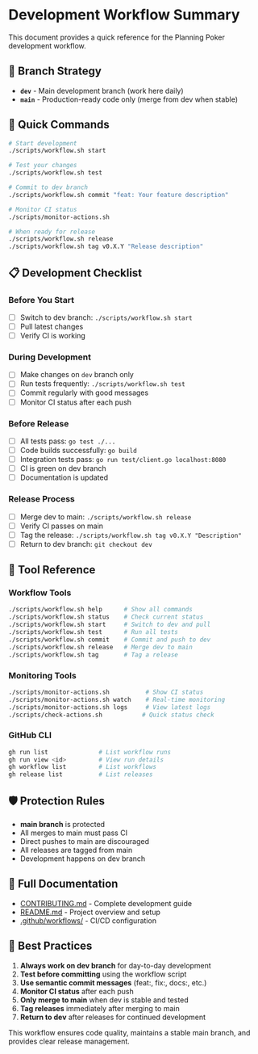 # Development Workflow Summary

This document provides a quick reference for the Planning Poker development workflow.

## 🌿 Branch Strategy

- **`dev`** - Main development branch (work here daily)
- **`main`** - Production-ready code only (merge from dev when stable)

## 🚀 Quick Commands

```bash
# Start development
./scripts/workflow.sh start

# Test your changes
./scripts/workflow.sh test

# Commit to dev branch
./scripts/workflow.sh commit "feat: Your feature description"

# Monitor CI status
./scripts/monitor-actions.sh

# When ready for release
./scripts/workflow.sh release
./scripts/workflow.sh tag v0.X.Y "Release description"
```

## 📋 Development Checklist

### Before You Start
- [ ] Switch to dev branch: `./scripts/workflow.sh start`
- [ ] Pull latest changes
- [ ] Verify CI is working

### During Development
- [ ] Make changes on `dev` branch only
- [ ] Run tests frequently: `./scripts/workflow.sh test`
- [ ] Commit regularly with good messages
- [ ] Monitor CI status after each push

### Before Release
- [ ] All tests pass: `go test ./...`
- [ ] Code builds successfully: `go build`
- [ ] Integration tests pass: `go run test/client.go localhost:8080`
- [ ] CI is green on dev branch
- [ ] Documentation is updated

### Release Process
- [ ] Merge dev to main: `./scripts/workflow.sh release`
- [ ] Verify CI passes on main
- [ ] Tag the release: `./scripts/workflow.sh tag v0.X.Y "Description"`
- [ ] Return to dev branch: `git checkout dev`

## 🔧 Tool Reference

### Workflow Tools
```bash
./scripts/workflow.sh help      # Show all commands
./scripts/workflow.sh status    # Check current status
./scripts/workflow.sh start     # Switch to dev and pull
./scripts/workflow.sh test      # Run all tests
./scripts/workflow.sh commit    # Commit and push to dev
./scripts/workflow.sh release   # Merge dev to main
./scripts/workflow.sh tag       # Tag a release
```

### Monitoring Tools
```bash
./scripts/monitor-actions.sh          # Show CI status
./scripts/monitor-actions.sh watch    # Real-time monitoring
./scripts/monitor-actions.sh logs     # View latest logs
./scripts/check-actions.sh           # Quick status check
```

### GitHub CLI
```bash
gh run list              # List workflow runs
gh run view <id>         # View run details
gh workflow list         # List workflows
gh release list          # List releases
```

## 🛡️ Protection Rules

- **main branch** is protected
- All merges to main must pass CI
- Direct pushes to main are discouraged
- All releases are tagged from main
- Development happens on dev branch

## 📖 Full Documentation

- [CONTRIBUTING.md](CONTRIBUTING.md) - Complete development guide
- [README.md](README.md) - Project overview and setup
- [.github/workflows/](/.github/workflows/) - CI/CD configuration

## 🎯 Best Practices

1. **Always work on dev branch** for day-to-day development
2. **Test before committing** using the workflow script
3. **Use semantic commit messages** (feat:, fix:, docs:, etc.)
4. **Monitor CI status** after each push
5. **Only merge to main** when dev is stable and tested
6. **Tag releases** immediately after merging to main
7. **Return to dev** after releases for continued development

This workflow ensures code quality, maintains a stable main branch, and provides clear release management.
